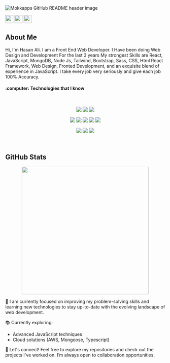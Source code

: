 <img src="https://i.ibb.co/C9DyX89/Web-Developer.jpg" alt="Mokkapps GitHub README header image"> 

<a href="https://www.instagram.com/hasanali207/"><img src="https://img.shields.io/badge/linkedin-%230077B5.svg?&style=for-the-badge&logo=linkedin&logoColor=white" height=25></a> <a href="https://www.instagram.com/hasanali207/"><img src="https://img.shields.io/badge/instagram-%23E4405F.svg?&style=for-the-badge&logo=instagram&logoColor=white" height=25></a> <a href="https://www.youtube.com/hasanali207"><img src="https://img.shields.io/badge/youtube-%2312100E.svg?&style=for-the-badge&logo=youtube&logoColor=white" height=25></a> 
<h2>About Me</h2>
<p>Hi, I'm Hasan Ali. I am a Front End Web Developer. I Have been doing Web Design and Development For the last 3 years My strongest Skills are React, JavaScript, MongoDB, Node Js, Tailwind, Bootstrap, Sass, CSS, Html React Framework, Web Design, Fronted Development, and an exquisite blend of experience in JavaScript. I take every job very seriously and give each job 100% Accuracy. </p>
<h4>:computer: Technologies that I know</h4>

<br>
<p align="center">
<img src="https://github.com/mir-hussain/mir-hussain/blob/main/images/icons/HTML.png"/>
<img src="https://github.com/mir-hussain/mir-hussain/blob/main/images/icons/css.png"/>
<img src="https://github.com/mir-hussain/mir-hussain/blob/main/images/icons/JavaScript.png"/>
</p>
<p align="center">
<img src="https://github.com/mir-hussain/mir-hussain/blob/main/images/icons/react.png"/>
<img src="https://github.com/mir-hussain/mir-hussain/blob/main/images/icons/sass.png"/>
<img src="https://github.com/mir-hussain/mir-hussain/blob/main/images/icons/tailwind.png"/>
<img src="https://github.com/mir-hussain/mir-hussain/blob/main/images/icons/Bootsrap.png"/>
<img src="https://github.com/mir-hussain/mir-hussain/blob/main/images/icons/firebase.png"/>
</p>
<p align="center">
<img src="https://github.com/mir-hussain/mir-hussain/blob/main/images/icons/node.png"/>
<img src="https://github.com/mir-hussain/mir-hussain/blob/main/images/icons/express.png"/>
<img src="https://github.com/mir-hussain/mir-hussain/blob/main/images/icons/mongo.png"/>
</p><br/>

<!--  
<p><a href="https://weekly-vue.news/issues">➡️ More issues</a></p> -->
<h2>GitHub Stats</h2>
<div  align="center"> <img width=400 src='https://github-readme-streak-stats.herokuapp.com/?user=hasanali207&theme=vue-dark&hide_border=true' /> </div>


<div> 


<p>🎯 I am currently focused on improving my problem-solving skills and learning new technologies to stay up-to-date with the evolving landscape of web development. </p>

📚 Currently exploring:

<ul> 
    <li> Advanced JavaScript techniques
</li>
    <li> Cloud solutions (AWS, Mongoose, Typescript)
</li>
  
 </ul>
<p>🚀 Let's connect! Feel free to explore my repositories and check out the projects I've worked on. I’m always open to collaboration opportunities. </p>

</div>

